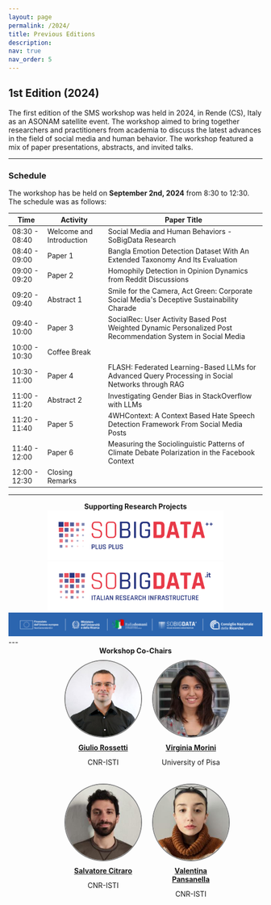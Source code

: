 ```yaml
---
layout: page
permalink: /2024/
title: Previous Editions
description: 
nav: true
nav_order: 5
---
```


## 1st Edition (2024)

The first edition of the SMS workshop was held in 2024, in Rende (CS), Italy as an ASONAM satellite event. 
The workshop aimed to bring together researchers and practitioners from academia to discuss the latest advances in the field of social media and human behavior. 
The workshop featured a mix of paper presentations, abstracts, and invited talks.

---

### Schedule

The workshop has be held on **September 2nd, 2024** from 8:30 to 12:30. The schedule was as follows:

| Time          | Activity                 | Paper Title                                                                                                  |
|---------------|--------------------------|--------------------------------------------------------------------------------------------------------------|
| 08:30 - 08:40 | Welcome and Introduction | Social Media and Human Behaviors - SoBigData Research                                                        |
| 08:40 - 09:00 | Paper 1                  | Bangla Emotion Detection Dataset With An Extended Taxonomy And Its Evaluation                                |
| 09:00 - 09:20 | Paper 2                  | Homophily Detection in Opinion Dynamics from Reddit Discussions                                              |
| 09:20 - 09:40 | Abstract 1               | Smile for the Camera, Act Green: Corporate Social Media's Deceptive Sustainability Charade                   |
| 09:40 - 10:00 | Paper 3                  | SocialRec: User Activity Based Post Weighted Dynamic Personalized Post Recommendation System in Social Media |
| 10:00 - 10:30 | Coffee Break             |                                                                                                              |
| 10:30 - 11:00 | Paper 4                  | FLASH: Federated Learning-Based LLMs for Advanced Query Processing in Social Networks through RAG            |
| 11:00 - 11:20 | Abstract 2               | Investigating Gender Bias in StackOverflow with LLMs                                                         |
| 11:20 - 11:40 | Paper 5                  | 4WHContext: A Context Based Hate Speech Detection Framework From Social Media Posts                          |
| 11:40 - 12:00 | Paper 6                  | Measuring the Sociolinguistic Patterns of Climate Debate Polarization in the Facebook Context                |
| 12:00 - 12:30 | Closing Remarks          |                                                                                                              |

---

<div style="float: none; width: 100%; text-align: center"> 
    <b>Supporting Research Projects</b>
</div>
<div style="float: none; width: 100%; text-align: center">
<a href="http://sobigdata.eu/"><img src="/assets/custom_images/SBD.png" style="width: 350px;"></a>
<a href="https://pnrr.sobigdata.it/"><img src="/assets/custom_images/SBDit.png" style="width: 350px;"></a>
<img src="/assets/custom_images/sbdit-head.png" style="width: 700px;">
</div>
---
<div style="width: 100%; text-align: center"> 
<b>Workshop Co-Chairs</b>
</div>  
<div style="width: 100%; padding-left: 20%; text-align: center">



<div style="float: left; margin: 10px">
<a href="http://giuliorossetti.github.io/">
  <img src="/assets/custom_images/Rossetti1.jpg" style="border: 2px solid gray; width: 150px; height: 150px; background-size: cover; border-radius: 50%;">
  </a>
  <span style="display: block; padding: 5%; text-align: center;"><a href="http://giuliorossetti.github.io/"><b>Giulio Rossetti</b></a></span>
  <span style="display: block; margin-top: -10px; text-align: center;"><p>CNR-ISTI</p></span>
</div>

<div style="float: left; margin: 10px">
<a href="https://kdd.isti.cnr.it/people/morini-virginia">
  <img src="/assets/custom_images/morini.jpg" style="border: 2px solid gray; width: 150px; height: 150px; background-size: cover; border-radius: 50%;">
  </a>
  <span style="display: block; padding: 5%; text-align: center;"><a href="https://kdd.isti.cnr.it/people/morini-virginia"><b>Virginia Morini</b></a></span>
  <span style="display: block; margin-top: -10px; text-align: center;"><p>University of Pisa</p></span>
</div>

<div style="float: left; margin: 10px">
<a href="http://pages.di.unipi.it/citraro/">
  <img src="/assets/custom_images/citraro.jpeg" style="border: 2px solid gray; width: 150px; height: 150px; background-size: cover; border-radius: 50%;">
  </a>
  <span style="display: block; padding: 5%; text-align: center;"><a href="http://pages.di.unipi.it/citraro/"><b>Salvatore Citraro</b></a></span>
  <span style="display: block; margin-top: -10px; text-align: center;"><p>CNR-ISTI</p></span>
</div>

<div style="float: left; margin: 10px">
<a href="https://kdd.isti.cnr.it/people/pansanella-valentina">
  <img src="/assets/custom_images/pansanella.jpeg" style="border: 2px solid gray; width: 150px; height: 150px; background-size: cover; border-radius: 50%;">
  </a>
  <span style="display: block; padding: 5%; text-align: center;"><a href="https://kdd.isti.cnr.it/people/pansanella-valentina"><b>Valentina Pansanella</b></a></span>
  <span style="display: block; margin-top: -10px; text-align: center;"><p>CNR-ISTI</p></span>
</div>

</div>
